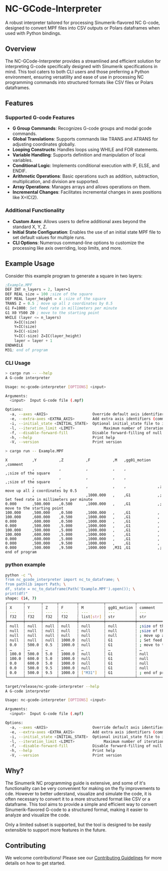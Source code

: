 # NC-GCode-Interpreter

A robust interpreter tailored for processing Sinumerik-flavored NC G-code, designed to convert MPF files into CSV outputs or Polars dataframes when used with Python bindings.

## Overview

The NC-GCode-Interpreter provides a streamlined and efficient solution for interpreting G-code specifically designed with Sinumerik specifications in mind. This tool caters to both CLI users and those preferring a Python environment, ensuring versatility and ease of use in processing NC programming commands into structured formats like CSV files or Polars dataframes.

## Features

### Supported G-code Features

- **G Group Commands**: Recognizes G-code groups and modal gcode commands.
- **Global Translations**: Supports commands like TRANS and ATRANS for adjusting coordinates globally.
- **Looping Constructs**: Handles loops using WHILE and FOR statements.
- **Variable Handling**: Supports definition and manipulation of local variables.
- **Conditional Logic**: Implements conditional execution with IF, ELSE, and ENDIF.
- **Arithmetic Operations**: Basic operations such as addition, subtraction, multiplication, and division are supported.
- **Array Operations**: Manages arrays and allows operations on them.
- **Incremental Changes**: Facilitates incremental changes in axes positions like X=IC(2).

### Additional Functionality

- **Custom Axes**: Allows users to define additional axes beyond the standard X, Y, Z.
- **Initial State Configuration**: Enables the use of an initial state MPF file to set default values for multiple runs.
- **CLI Options**: Numerous command-line options to customize the processing like axis overriding, loop limits, and more.



## Example Usage


Consider this example program to generate a square in two layers:
```scheme
;Example.MPF
DEF INT n_layers = 2, layer=1
DEF REAL size = 100 ;size of the square
DEF REAL layer_height = 4 ;size of the square
TRANS Z = 0.5 ; move up all z coordinates by 0.5
G1 F=1000; Set feed rate in millimeters per minute
G1 X0 Y500 Z0 ; move to the starting point
WHILE (layer <= n_layers)
    X=IC(size)
    Y=IC(size)
    X=IC(-size)
    Y=IC(-size) Z=IC(layer_height)
    layer = layer + 1
ENDWHILE
M31; end of program
```


### CLI Usage
```bash
> cargo run -- --help
A G-code interpreter

Usage: nc-gcode-interpreter [OPTIONS] <input>

Arguments:
  <input>  Input G-code file (.mpf)

Options:
  -a, --axes <AXIS>                    Override default axis identifiers (comma-separated, e.g., "X,Y,Z")
  -e, --extra-axes <EXTRA_AXIS>        Add extra axis identifiers (comma-separated, e.g., "RA1,RA2")
  -i, --initial_state <INITIAL_STATE>  Optional initial_state file to initialize state
  -l, --iteration_limit <LIMIT>             Maximum number of iterations for loops [default: 10000]
  -f, --disable-forward-fill           Disable forward-filling of null values in axes columns
  -h, --help                           Print help
  -V, --version                        Print version

> cargo run -- Example.MPF
```

```csv
X			,Y			,Z			,F			,M	 ,gg01_motion	,comment
			,			,			,			,	 ,			    ,;size of the square
			,			,			,			,	 ,			    ,;size of the square
			,			,			,			,	 ,			    ,; move up all z coordinates by 0.5
			,			,			,1000.000	,	 ,G1			,; Set feed rate in millimeters per minute
0.000		,500.000	,0.500		,1000.000	,	 ,G1			,; move to the starting point
100.000		,500.000	,0.500		,1000.000	,	 ,G1			,
100.000		,600.000	,0.500		,1000.000	,	 ,G1			,
0.000		,600.000	,0.500		,1000.000	,	 ,G1			,
0.000		,500.000	,5.000		,1000.000	,	 ,G1			,
100.000		,500.000	,5.000		,1000.000	,	 ,G1			,
100.000		,600.000	,5.000		,1000.000	,	 ,G1			,
0.000		,600.000	,5.000		,1000.000	,	 ,G1			,
0.000		,500.000	,9.500		,1000.000	,	 ,G1			,
0.000		,500.000	,9.500		,1000.000	,M31 ,G1			,; end of program
```


### python example

```bash
python -c "\
from nc_gcode_interpreter import nc_to_dataframe; \
from pathlib import Path; \
df, state = nc_to_dataframe(Path('Example.MPF').open()); \
print(df)"
shape: (14, 7)
┌───────┬───────┬──────┬────────┬───────────┬─────────────┬─────────────────────────────────┐
│ X     ┆ Y     ┆ Z    ┆ F      ┆ M         ┆ gg01_motion ┆ comment                         │
│ ---   ┆ ---   ┆ ---  ┆ ---    ┆ ---       ┆ ---         ┆ ---                             │
│ f32   ┆ f32   ┆ f32  ┆ f32    ┆ list[str] ┆ str         ┆ str                             │
╞═══════╪═══════╪══════╪════════╪═══════════╪═════════════╪═════════════════════════════════╡
│ null  ┆ null  ┆ null ┆ null   ┆ null      ┆ null        ┆ ;size of the square             │
│ null  ┆ null  ┆ null ┆ null   ┆ null      ┆ null        ┆ ;size of the square             │
│ null  ┆ null  ┆ null ┆ null   ┆ null      ┆ null        ┆ ; move up all z coordinates by… │
│ null  ┆ null  ┆ null ┆ 1000.0 ┆ null      ┆ G1          ┆ ; Set feed rate in millimeters… │
│ 0.0   ┆ 500.0 ┆ 0.5  ┆ 1000.0 ┆ null      ┆ G1          ┆ ; move to the starting point    │
│ …     ┆ …     ┆ …    ┆ …      ┆ …         ┆ …           ┆ …                               │
│ 100.0 ┆ 500.0 ┆ 5.0  ┆ 1000.0 ┆ null      ┆ G1          ┆ null                            │
│ 100.0 ┆ 600.0 ┆ 5.0  ┆ 1000.0 ┆ null      ┆ G1          ┆ null                            │
│ 0.0   ┆ 600.0 ┆ 5.0  ┆ 1000.0 ┆ null      ┆ G1          ┆ null                            │
│ 0.0   ┆ 500.0 ┆ 9.5  ┆ 1000.0 ┆ null      ┆ G1          ┆ null                            │
│ 0.0   ┆ 500.0 ┆ 9.5  ┆ 1000.0 ┆ ["M31"]   ┆ G1          ┆ ; end of program                │
└───────┴───────┴──────┴────────┴───────────┴─────────────┴─────────────────────────────────┘
```


```bash
target/release/nc-gcode-interpreter --help
A G-code interpreter

Usage: nc-gcode-interpreter [OPTIONS] <input>

Arguments:
  <input>  Input G-code file (.mpf)

Options:
  -a, --axes <AXIS>                    Override default axis identifiers (comma-separated, e.g., "X,Y,Z")
  -e, --extra-axes <EXTRA_AXIS>        Add extra axis identifiers (comma-separated, e.g., "RA1,RA2")
  -i, --initial_state <INITIAL_STATE>  Optional initial_state file to initialize state
  -l, --iteration_limit <LIMIT>             Maximum number of iterations for loops [default: 10000]
  -f, --disable-forward-fill           Disable forward-filling of null values in axes columns
  -h, --help                           Print help
  -V, --version                        Print version
```

## Why?

The Sinumerik NC programming guide is extensive, and some of it's functionality can be very convenient for  making on the fly improvements to cde. However to better uderstand, visualize and simulate the code, it is often necessary to convert it to a more structured format like CSV or a dataframe. This tool aims to provide a simple and efficient way to convert Sinumerik-flavored G-code to a structured format, making it easier to analyze and visualize the code.

Only a limited subset is supported, but the tool is designed to be easily extensible to support more features in the future.

## Contributing
We welcome contributions! Please see our [Contributing Guidelines](CONTRIBUTING.md) for more details on how to get started.
